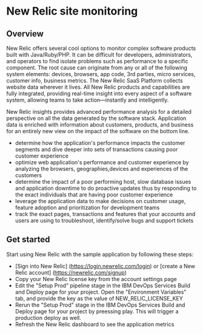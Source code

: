 # New Relic site monitoring

## Overview
New Relic offers several cool options to monitor complex software products built with Java/Ruby/PHP.
It can be difficult for developers, administrators, and operators to find isolate problems such as performance
to a specific component. The root cause can originate from any or all of the following system elements:
devices, browsers, app code, 3rd parties, micro services, customer info, business metrics.
The New Relic SaaS Platform collects website data wherever it lives.
All New Relic products and capabilities are fully integrated, providing real-time
insight into every aspect of a software system, allowing teams to take action—instantly and intelligently.

New Relic insights provides advanced performance analysis for a detailed perspective on all the data generated by the software stack.
Application data is enriched with information about customers, products, and business for an entirely
new view on the impact of the software on the bottom line.
- determine how the application's performance impacts the customer segments and dive deeper into sets of transactions causing poor customer experience
- optimize web application's performance and customer experience by analyzing the browsers, geographies,devices and experiences of the customers
- determine the impact of a poor performing host, slow database issues and application downtime to do proactive updates thus by responding to the exact individuals that are having poor customer experience
- leverage the application data to make decisions on customer usage, feature adoption and prioritization for development teams
- track the exact pages, transactions and features that your accounts and users are using to troubleshoot, identify/solve bugs and support tickets

## Get started

Start using New Relic with the sample application by following these steps:
- [Sign into New Relic] (https://login.newrelic.com/login) or [create a New Relic account] (https://newrelic.com/signup)
- Copy your New Relic license key from the account settings page
- Edit the "Setup Prod" pipeline stage in the IBM DevOps Services Build and Deploy page for your project. Open the "Environment Variables" tab, and provide the key as the value of NEW_RELIC_LICENSE_KEY
- Rerun the "Setup Prod" stage in the IBM DevOps Services Build and Deploy page for your project by preessing play.  This will trigger a production deploy as well.
- Refresh the New Relic dashboard to see the application metrics
